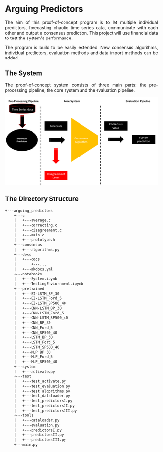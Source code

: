 <style>
	.formatting {
		text-align: justify;
	 }
</style>

# Arguing Predictors
<div class="formatting">
The aim of this proof-of-concept program is to let multiple individual predictors, forecasting chaotic time series data, communicate with each other and output a consensus prediction. This project will use financial data to test the system's performance.

The program is build to be easily extended. New consensus algorithms, individual predictors, evaluation methods and data import methods can be added. 

## The System
The proof-of-concept system consists of three main parts: the pre-processing pipeline, the core system and the evaluation pipeline.

![Overall System Diagram](resources/General_System.png)

## The Directory Structure

```shell
+---arguing_predictors
    +---c 
    |   +---average.c
    |   +---correcting.c
    |   +---disagreement.c
    |   +---main.c
    |   +---prototype.h
    +---consensus
    |   +---algorithms.py
    +---docs
    |   +---docs
    |       +---...
    |   +---mkdocs.yml	
    +---notebooks
    |   +---System.ipynb
    |   +---TestingEnviornment.ipynb
    +---pretrained
    |	+---BI-LSTM_BP_30
    |	+---BI-LSTM_Ford_5
    |   +---BI-LSTM_SP500_40
    |	+---CNN-LSTM_BP_30
    |	+---CNN-LSTM_Ford_5
    |	+---CNN-LSTM_SP500_40
    |	+---CNN_BP_30
    |	+---CNN_Ford_5
    |	+---CNN_SP500_40
    |	+---LSTM_BP_30
    |	+---LSTM_Ford_5
    |	+---LSTM_SP500_40
    |	+---MLP_BP_30
    |	+---MLP_Ford_5
    |	+---MLP_SP500_40
    +---system
    |   +---activate.py
    +---test
    |   +---test_activate.py
    |   +---test_evaluation.py
    |   +---test_algorithms.py
    |   +---test_dataloader.py
    |   +---test_predictorsI.py
    |   +---test_predictorsII.py
    |   +---test_predictorsIII.py
    +---tools
    |   +---dataloader.py
    |   +---evaluation.py
    |   +---predictorsI.py
    |   +---predictorsII.py
    |   +---predictorsIII.py 
    +---main.py
```
</div>
